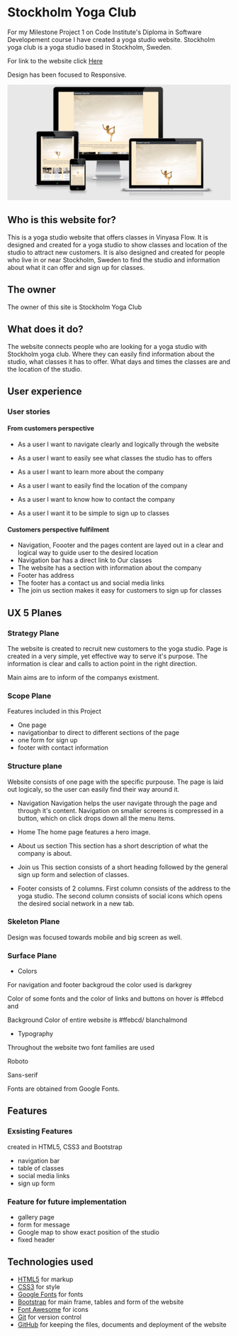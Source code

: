 # Stockholm Yoga Club

For my Milestone Project 1 on Code Institute's Diploma in Software Developement course I have created a yoga studio website. Stockholm yoga club is a yoga studio based in Stockholm, Sweden.

For link to the website click [Here](https://sabinastorm.github.io/yoga-club)

Design has been focused to Responsive.

![Image of responsive design](assets/images/responsive.png)

## Who is this website for?

This is a yoga studio website that offers classes in Vinyasa Flow. It is designed and created for a yoga studio to show classes and location of the studio to attract new customers. It is also designed and created for people who live in or near Stockholm, Sweden to find the studio and information about what it can offer and sign up for classes.

## The owner

The owner of this site is Stockholm Yoga Club

## What does it do?

The website connects people who are looking for a yoga studio with Stockholm yoga club. Where they can easily find information about the studio, what classes it has to offer. What days and times the classes are and the location of the studio.

## User experience

### User stories

#### From customers perspective

- As a user I want to navigate clearly and logically through the website

- As a user I want to easily see what classes the studio has to offers
- As a user I want to learn more about the company
- As a user I want to easily find the location of the company
- As a user I want to know how to contact the company
- As a user I want it to be simple to sign up to classes

#### Customers perspective fulfilment

- Navigation, Foooter and the pages content are layed out in a clear and logical way to guide user to the desired location
- Navigation bar has a direct link to Our classes
- The website has a section with information about the company 
- Footer has address 
- The footer has a contact us and social media links 
- The join us section makes it easy for customers to sign up for classes

## UX 5 Planes
### Strategy Plane
The website is created to recruit new customers to the yoga studio. Page is created in a very simple, yet effective way to serve it's purpose. The information is clear and calls to action point in the right direction.

Main aims are to inform of the companys existment.

### Scope Plane
Features included in this Project

- One page 
- navigationbar to direct to different sections of the page
- one form for sign up
- footer with contact information

### Structure plane
Website consists of one page with the specific purpouse. The page is laid out logicaly, so the user can easily find their way around it.

- Navigation 
Navigation helps the user navigate through the page and through it's content. Navigation on smaller screens is compressed in a button, which on click drops down all the menu items. 

- Home 
The home page features a hero image.


- About us section
This section has a short description of what the company is about.

- Join us
This section consists of a short heading followed by the general sign up form and selection of classes.

- Footer 
consists of 2 columns. First column consists of the address to the yoga studio. The second column consists of social icons which opens the desired social network in a new tab.

### Skeleton Plane
Design was focused towards mobile and big screen as well.

### Surface Plane
- Colors

For navigation and footer backgroud the color used is darkgrey

Color of some fonts and the color of links and buttons on hover is #ffebcd and 

Background Color of entire website is #ffebcd/ blanchalmond

- Typography

Throughout the website two font families are used

Roboto 

Sans-serif

Fonts are obtained from Google Fonts.

## Features
### Exsisting Features
created in HTML5, CSS3 and Bootstrap
- navigation bar
- table of classes
- social media links
- sign up form

### Feature for future implementation
- gallery page
- form for message
- Google map to show exact position of the studio 
- fixed header

## Technologies used

- [HTML5](https://en.wikipedia.org/wiki/HTML) for markup
- [CSS3](https://en.wikipedia.org/wiki/CSS) for style
- [Google Fonts](https://fonts.google.com/) for fonts
- [Bootstrap](https://getbootstrap.com/) for main frame, tables and form of the website
- [Font Awesome](https://fontawesome.com/) for icons
- [Git](https://gitpod.io/) for version control
- [GitHub](https://github.com/) for keeping the files, documents and deployment of the website

